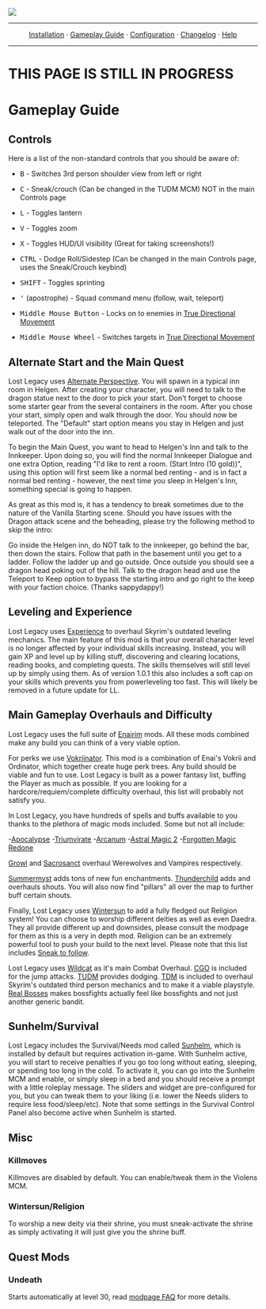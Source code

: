 <a href="#"><img src="images/banner.webp" target="_blank"></a>

---

<p align="center">
  <a href="README.md">Installation</a> ·
  <a href="GAMEPLAY.md">Gameplay Guide</a> ·
  <a href="CONFIGURATION.md">Configuration</a> ·
  <a href="CHANGELOG.md">Changelog</a> ·
  <a href="HELP.md">Help</a>
</p>

---

# THIS PAGE IS STILL IN PROGRESS



# Gameplay Guide

## Controls

Here is a list of the non-standard controls that you should be aware of:

- <kbd>B</kbd> - Switches 3rd person shoulder view from left or right

- <kbd>C</kbd> - Sneak/crouch (Can be changed in the TUDM MCM) NOT in the main Controls page

- <kbd>L</kbd> - Toggles lantern

- <kbd>V</kbd> - Toggles zoom

- <kbd>X</kbd> - Toggles HUD/UI visibility (Great for taking screenshots!)

- <kbd>CTRL</kbd> - Dodge Roll/Sidestep (Can be changed in the main Controls page, uses the Sneak/Crouch keybind)

- <kbd>SHIFT</kbd> - Toggles sprinting

- <kbd>'</kbd> (apostrophe) - Squad command menu (follow, wait, teleport)

- <kbd>Middle Mouse Button</kbd> - Locks on to enemies in [True Directional Movement](https://www.nexusmods.com/skyrimspecialedition/mods/51614)

- <kbd>Middle Mouse Wheel</kbd> - Switches targets in [True Directional Movement](https://www.nexusmods.com/skyrimspecialedition/mods/51614)

## Alternate Start and the Main Quest

Lost Legacy uses [Alternate Perspective](https://www.nexusmods.com/skyrimspecialedition/mods/50307). You will spawn in a typical inn room in Helgen. After creating your character, you will need to talk to the dragon statue next to the door to pick your start. Don't forget to choose some starter gear from the several containers in the room. After you chose your start, simply open and walk through the door. You should now be teleported. The "Default" start option means you stay in Helgen and just walk out of the door into the inn.

To begin the Main Quest, you want to head to Helgen's Inn and talk to the Innkeeper. Upon doing so, you will find the normal Innkeeper Dialogue and one extra Option, reading "I'd like to rent a room. (Start Intro (10 gold))", using this option will first seem like a normal bed renting - and is in fact a normal bed renting - however, the next time you sleep in Helgen's Inn, something special is going to happen.

As great as this mod is, it has a tendency to break sometimes due to the nature of the Vanilla Starting scene. Should you have issues with the Dragon attack scene and the beheading, please try the following method to skip the intro:

Go inside the Helgen inn, do NOT talk to the innkeeper, go behind the bar, then down the stairs. Follow that path in the basement until you get to a ladder. Follow the ladder up and go outside. Once outside you should see a dragon head poking out of the hill. Talk to the dragon head and use the Teleport to Keep option to bypass the starting intro and go right to the keep with your faction choice. (Thanks sappydappy!)

## Leveling and Experience

Lost Legacy uses [Experience](https://www.nexusmods.com/skyrimspecialedition/mods/17751) to overhaul Skyrim's outdated leveling mechanics. The main feature of this mod is that your overall character level is no longer affected by your individual skills increasing. Instead, you will gain XP and level up by killing stuff, discovering and clearing locations, reading books, and completing quests. The skills themselves will still level up by simply using them. As of version 1.0.1 this also includes a soft cap on your skills which prevents you from powerleveling too fast. This will likely be removed in a future update for LL.

## Main Gameplay Overhauls and Difficulty

Lost Legacy uses the full suite of [Enairim](https://www.nexusmods.com/skyrimspecialedition/users/3959191?tab=user+files) mods. All these mods combined make any build you can think of a very viable option. 

For perks we use [Vokriinator](https://www.nexusmods.com/skyrimspecialedition/mods/26702). This mod is a combination of Enai's Vokrii and Ordinator, which together create huge perk trees. Any build should be viable and fun to use. Lost Legacy is built as a power fantasy list, buffing the Player as much as possible. If you are looking for a hardcore/requiem/complete difficulty overhaul, this list will probably not satisfy you. 

In Lost Legacy, you have hundreds of spells and buffs available to you thanks to the plethora of magic mods included. Some but not all include:

-[Apocalypse](https://www.nexusmods.com/skyrimspecialedition/mods/1090)
-[Triumvirate](https://www.nexusmods.com/skyrimspecialedition/mods/39170)
-[Arcanum](https://www.nexusmods.com/skyrimspecialedition/mods/65221)
-[Astral Magic 2](https://www.nexusmods.com/skyrimspecialedition/mods/69938)
-[Forgotten Magic Redone](https://www.nexusmods.com/skyrimspecialedition/mods/12711)

[Growl](https://www.nexusmods.com/skyrimspecialedition/mods/31245) and [Sacrosanct](https://www.nexusmods.com/skyrimspecialedition/mods/3928) overhaul Werewolves and Vampires respectively.

[Summermyst](https://www.nexusmods.com/skyrimspecialedition/mods/6285) adds tons of new fun enchantments.
[Thunderchild](https://www.nexusmods.com/skyrimspecialedition/mods/1460) adds and overhauls shouts. You will also now find "pillars" all over the map to further buff certain shouts.

Finally, Lost Legacy uses [Wintersun](https://www.nexusmods.com/skyrimspecialedition/mods/22506) to add a fully fledged out Religion system! You can choose to worship different deities as well as even Daedra. They all provide different up and downsides, please consult the modpage for them as this is a very in depth mod. Religion can be an extremely powerful tool to push your build to the next level. Please note that this list includes [Sneak to follow](https://www.nexusmods.com/skyrimspecialedition/mods/33754).

Lost Legacy uses [Wildcat](https://www.nexusmods.com/skyrimspecialedition/mods/1368) as it's main Combat Overhaul. [CGO](https://www.nexusmods.com/skyrimspecialedition/mods/60258) is included for the jump attacks. [TUDM](https://www.nexusmods.com/skyrimspecialedition/mods/63000) provides dodging. [TDM](https://www.nexusmods.com/skyrimspecialedition/mods/51614) is included to overhaul Skyrim's outdated third person mechanics and to make it a viable playstyle. [Real Bosses](https://www.nexusmods.com/skyrimspecialedition/mods/18183) makes bossfights actually feel like bossfights and not just another generic bandit.





  
## Sunhelm/Survival

Lost Legacy includes the Survival/Needs mod called [Sunhelm](https://www.nexusmods.com/skyrimspecialedition/mods/39414), which is installed by default but requires activation in-game. With Sunhelm active, you will start to receive penalties if you go too long without eating, sleeping, or spending too long in the cold. To activate it, you can go into the Sunhelm MCM and enable, or simply sleep in a bed and you should receive a prompt with a little roleplay message. The sliders and widget are pre-configured for you, but you can tweak them to your liking (i.e. lower the Needs sliders to require less food/sleep/etc). Note that some settings in the Survival Control Panel also become active when Sunhelm is started.

  
## Misc

### Killmoves

Killmoves are disabled by default. You can enable/tweak them in the Violens MCM.

### Wintersun/Religion

To worship a new deity via their shrine, you must sneak-activate the shrine as simply activating it will just give you the shrine buff.

  
## Quest Mods

### Undeath

Starts automatically at level 30, read [modpage FAQ](https://www.nexusmods.com/skyrimspecialedition/mods/6180) for more details.

